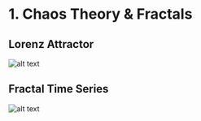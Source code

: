 # 1. Chaos Theory & Fractals

## Lorenz Attractor

![alt text](http://sdeevi.com/wp-content/uploads/2015/10/Lorenz_attractor31.jpg "Lorenz Attractor")

## Fractal Time Series
![alt text][fBM]

[fBM]: http://sdeevi.com/wp-content/uploads/2015/10/movie050.png "Fractal Time Series"
